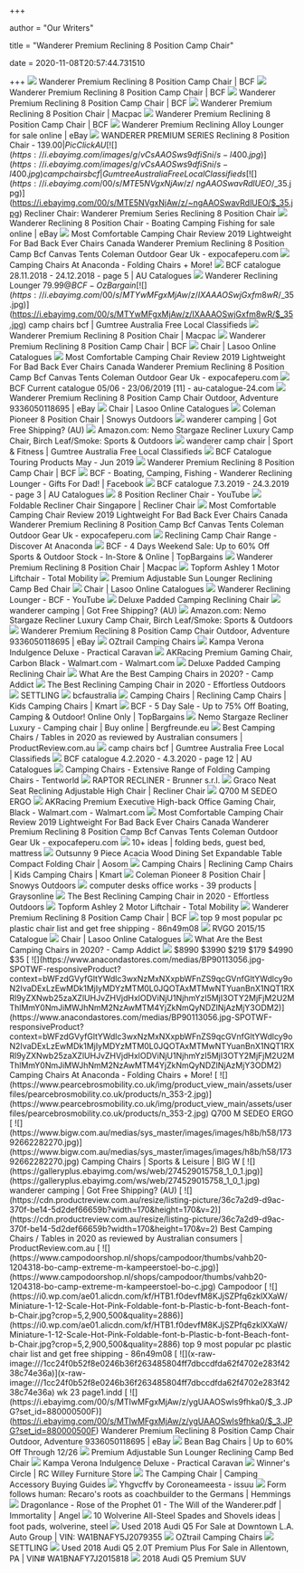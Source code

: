 +++
        
author = "Our Writers"
        
title = "Wanderer Premium Reclining 8 Position Camp Chair"
        
date = 2020-11-08T20:57:44.731510
        
+++
[ ![](https://www.bcf.com.au/dw/image/v2/BBRV_PRD/on/demandware.static/-/Sites-srg-internal-master-catalog/default/dw5e9372d7/images/520320/BCF_520320_hi-res.jpg?sw=1000&sh=1000&sm=fit&q=90)](https://www.bcf.com.au/dw/image/v2/BBRV_PRD/on/demandware.static/-/Sites-srg-internal-master-catalog/default/dw5e9372d7/images/520320/BCF_520320_hi-res.jpg?sw=1000&sh=1000&sm=fit&q=90) Wanderer Premium Reclining 8 Position Camp Chair | BCF
[ ![](https://www.bcf.com.au/dw/image/v2/BBRV_PRD/on/demandware.static/-/Sites-srg-internal-master-catalog/default/dwbf0e2166/images/520320/BCF_520320-03_hi-res.jpg?sw=558&sh=558&sm=fit&q=90)](https://www.bcf.com.au/dw/image/v2/BBRV_PRD/on/demandware.static/-/Sites-srg-internal-master-catalog/default/dwbf0e2166/images/520320/BCF_520320-03_hi-res.jpg?sw=558&sh=558&sm=fit&q=90) Wanderer Premium Reclining 8 Position Camp Chair | BCF
[ ![](https://www.bcf.com.au/dw/image/v2/BBRV_PRD/on/demandware.static/-/Sites-srg-internal-master-catalog/default/dw4828cd20/images/520320/BCF_520320-02_hi-res.jpg?sw=558&sh=558&sm=fit&q=90)](https://www.bcf.com.au/dw/image/v2/BBRV_PRD/on/demandware.static/-/Sites-srg-internal-master-catalog/default/dw4828cd20/images/520320/BCF_520320-02_hi-res.jpg?sw=558&sh=558&sm=fit&q=90) Wanderer Premium Reclining 8 Position Camp Chair | BCF
[ ![](https://www.macpac.com.au/dw/image/v2/BCFR_PRD/on/demandware.static/-/Sites-macpac-master-catalog/default/dw8929a175/images/116502-Master/116502-NON00-detail-01.jpg?sw=1060&sh=1590&sm=cut)](https://www.macpac.com.au/dw/image/v2/BCFR_PRD/on/demandware.static/-/Sites-macpac-master-catalog/default/dw8929a175/images/116502-Master/116502-NON00-detail-01.jpg?sw=1060&sh=1590&sm=cut) Wanderer Premium Reclining 8 Position Chair | Macpac
[ ![](https://www.bcf.com.au/dw/image/v2/BBRV_PRD/on/demandware.static/-/Sites-srg-internal-master-catalog/default/dw20e53011/images/520320/BCF_520320-04_hi-res.jpg?sw=1000&sh=1000&sm=fit&q=90)](https://www.bcf.com.au/dw/image/v2/BBRV_PRD/on/demandware.static/-/Sites-srg-internal-master-catalog/default/dw20e53011/images/520320/BCF_520320-04_hi-res.jpg?sw=1000&sh=1000&sm=fit&q=90) Wanderer Premium Reclining 8 Position Camp Chair | BCF
[ ![](https://i.ebayimg.com/images/g/aXAAAOSw4KdeeeBh/s-l1600.jpg)](https://i.ebayimg.com/images/g/aXAAAOSw4KdeeeBh/s-l1600.jpg) Wanderer Premium Reclining Alloy Lounger for sale online | eBay
[ ![](https://www.picclickimg.com/d/l400/pict/222945948385_/Wanderer-Premium-Series-Reclining-8-Position-Chair.jpg)](https://www.picclickimg.com/d/l400/pict/222945948385_/Wanderer-Premium-Series-Reclining-8-Position-Chair.jpg) WANDERER PREMIUM SERIES Reclining 8 Position Chair - $139.00 | PicClick AU
[ ![](https://i.ebayimg.com/images/g/vCsAAOSws9dfiSni/s-l400.jpg)](https://i.ebayimg.com/images/g/vCsAAOSws9dfiSni/s-l400.jpg) camp chairs bcf | Gumtree Australia Free Local Classifieds
[ ![](https://i.ebayimg.com/00/s/MTE5NVgxNjAw/z/~ngAAOSwavRdlUEO/$_35.jpg)](https://i.ebayimg.com/00/s/MTE5NVgxNjAw/z/~ngAAOSwavRdlUEO/$_35.jpg) Recliner Chair: Wanderer Premium Series Reclining 8 Position Chair
[ ![](https://i.ebayimg.com/images/g/GXQAAOSw9GhYZNKG/s-l640.jpg)](https://i.ebayimg.com/images/g/GXQAAOSw9GhYZNKG/s-l640.jpg) Wanderer Reclining 8 Position Chair - Boating Camping Fishing for sale  online | eBay
[ ![](https://www.expocafeperu.com/w/2020/04/most-comfortable-camping-chair-2019-uk-folding-for-bad-back-ever-chairs-australia-lightweight-canada-review-best-camp-2020-portable-nemo-stargaze-recliner.jpg)](https://www.expocafeperu.com/w/2020/04/most-comfortable-camping-chair-2019-uk-folding-for-bad-back-ever-chairs-australia-lightweight-canada-review-best-camp-2020-portable-nemo-stargaze-recliner.jpg) Most Comfortable Camping Chair Review 2019 Lightweight For Bad Back Ever  Chairs Canada Wanderer Premium Reclining 8 Position Camp Bcf Canvas Tents  Coleman Outdoor Gear Uk - expocafeperu.com
[ ![](https://www.anacondastores.com/medias/BP90028111.jpg-SPOTWF-responsiveProduct?context=bWFzdGVyfGltYWdlc3wxNDY1M3xpbWFnZS9qcGVnfGltYWdlcy9oYWYvaGViLzEwMDg4Njc2ODE4OTc0L0JQOTAwMjgxMTEuanBnX1NQT1RXRl9yZXNwb25zaXZlUHJvZHVjdHw3YzMyYTQ3YmIxNTA5MWFjNjc5Njk0ZjQxYjUwZjQ4YWNhNjE1ZWYyNDBkMDU3MWMyYmNlNTljYzkxYjM3OTVl)](https://www.anacondastores.com/medias/BP90028111.jpg-SPOTWF-responsiveProduct?context=bWFzdGVyfGltYWdlc3wxNDY1M3xpbWFnZS9qcGVnfGltYWdlcy9oYWYvaGViLzEwMDg4Njc2ODE4OTc0L0JQOTAwMjgxMTEuanBnX1NQT1RXRl9yZXNwb25zaXZlUHJvZHVjdHw3YzMyYTQ3YmIxNTA5MWFjNjc5Njk0ZjQxYjUwZjQ4YWNhNjE1ZWYyNDBkMDU3MWMyYmNlNTljYzkxYjM3OTVl) Camping Chairs At Anaconda - Folding Chairs + More!
[ ![](https://au-catalogues.com/public/gimg/4/4/7/8/0/3/447803-900-100000.jpg)](https://au-catalogues.com/public/gimg/4/4/7/8/0/3/447803-900-100000.jpg) BCF catalogue 28.11.2018 - 24.12.2018 - page 5 | AU Catalogues
[ ![](https://files.ozbargain.com.au/n/44/538144l.jpg?h=4d8f27f0)](https://files.ozbargain.com.au/n/44/538144l.jpg?h=4d8f27f0) Wanderer Reclining Lounger $79.99 @ BCF - OzBargain
[ ![](https://i.ebayimg.com/00/s/MTYwMFgxMjAw/z/IXAAAOSwjGxfm8wR/$_35.jpg)](https://i.ebayimg.com/00/s/MTYwMFgxMjAw/z/IXAAAOSwjGxfm8wR/$_35.jpg) camp chairs bcf | Gumtree Australia Free Local Classifieds
[ ![](https://www.macpac.com.au/dw/image/v2/BCFR_PRD/on/demandware.static/-/Sites-macpac-master-catalog/default/dweb557321/images/116502-Master/116502-NON00-detail-03.jpg?sw=1060&sh=1590&sm=cut)](https://www.macpac.com.au/dw/image/v2/BCFR_PRD/on/demandware.static/-/Sites-macpac-master-catalog/default/dweb557321/images/116502-Master/116502-NON00-detail-03.jpg?sw=1060&sh=1590&sm=cut) Wanderer Premium Reclining 8 Position Chair | Macpac
[ ![](https://photos-eu.bazaarvoice.com/photo/2/cGhvdG86YmNm/d361d339-7d34-5e0b-995b-2c20c827bf45)](https://photos-eu.bazaarvoice.com/photo/2/cGhvdG86YmNm/d361d339-7d34-5e0b-995b-2c20c827bf45) Wanderer Premium Reclining 8 Position Camp Chair | BCF
[ ![](https://d3i63g6yqk8ui8.cloudfront.net/imageicon/bcf/prod/j00586667/c_001/page_001/bcf_prod_j00586667_c_001_page_001_i520317_ODP.jpg)](https://d3i63g6yqk8ui8.cloudfront.net/imageicon/bcf/prod/j00586667/c_001/page_001/bcf_prod_j00586667_c_001_page_001_i520317_ODP.jpg) Chair | Lasoo Online Catalogues
[ ![](https://www.expocafeperu.com/w/2020/04/most-comfortable-folding-lawn-chair-outdoor-chairs-camp-gear-walking-sandal-camping-first-aid-kit-socks-portable-solar-panel-for-kayak-reclining-flip-flops-rei-712x583.jpg)](https://www.expocafeperu.com/w/2020/04/most-comfortable-folding-lawn-chair-outdoor-chairs-camp-gear-walking-sandal-camping-first-aid-kit-socks-portable-solar-panel-for-kayak-reclining-flip-flops-rei-712x583.jpg) Most Comfortable Camping Chair Review 2019 Lightweight For Bad Back Ever  Chairs Canada Wanderer Premium Reclining 8 Position Camp Bcf Canvas Tents  Coleman Outdoor Gear Uk - expocafeperu.com
[ ![](https://static.au-catalogue-24.com/image/item/bcf/1683/img011.jpg)](https://static.au-catalogue-24.com/image/item/bcf/1683/img011.jpg) BCF Current catalogue 05/06 - 23/06/2019 [11] - au-catalogue-24.com
[ ![](https://i.ebayimg.com/00/s/MTIwMFgxMjAw/z/C-0AAOSwDYNdvAnH/$_3.JPG?set_id=880000500F)](https://i.ebayimg.com/00/s/MTIwMFgxMjAw/z/C-0AAOSwDYNdvAnH/$_3.JPG?set_id=880000500F) Wanderer Premium Reclining 8 Position Camp Chair Outdoor, Adventure  9336050118695 | eBay
[ ![](https://d3i63g6yqk8ui8.cloudfront.net/imageicon/bcf/prod/j00586667/c_001/page_001/bcf_prod_j00586667_c_001_page_001_i520397_ODP.jpg)](https://d3i63g6yqk8ui8.cloudfront.net/imageicon/bcf/prod/j00586667/c_001/page_001/bcf_prod_j00586667_c_001_page_001_i520397_ODP.jpg) Chair | Lasoo Online Catalogues
[ ![](https://images.snowys.com.au/content/images/thumbs/0032408_pioneer-8-position-flat-fold-chair-charcoal_1100.jpeg)](https://images.snowys.com.au/content/images/thumbs/0032408_pioneer-8-position-flat-fold-chair-charcoal_1100.jpeg) Coleman Pioneer 8 Position Chair | Snowys Outdoors
[ ![](https://galleryplus.ebayimg.com/ws/web/274519013062_1_0_1.jpg)](https://galleryplus.ebayimg.com/ws/web/274519013062_1_0_1.jpg) wanderer camping | Got Free Shipping? (AU)
[ ![](https://images-na.ssl-images-amazon.com/images/I/71uIEHQfygL._AC_SL1500_.jpg)](https://images-na.ssl-images-amazon.com/images/I/71uIEHQfygL._AC_SL1500_.jpg) Amazon.com: Nemo Stargaze Recliner Luxury Camp Chair, Birch Leaf/Smoke:  Sports & Outdoors
[ ![](https://i.ebayimg.com/images/g/LOAAAOSwvi5fmg5y/s-l400.webp)](https://i.ebayimg.com/images/g/LOAAAOSwvi5fmg5y/s-l400.webp) wanderer camp chair | Sport & Fitness | Gumtree Australia Free Local  Classifieds
[ ![](https://www.catalogueau.com/wp-content/uploads/2019/05/BCF-Catalogue-Touring-Products-May-Jun-2019.jpg)](https://www.catalogueau.com/wp-content/uploads/2019/05/BCF-Catalogue-Touring-Products-May-Jun-2019.jpg) BCF Catalogue Touring Products May - Jun 2019
[ ![](https://www.bcf.com.au/dw/image/v2/BBRV_PRD/on/demandware.static/-/Sites-srg-internal-master-catalog/default/dw8e80cbcc/images/520320/BCF_520320-05_hi-res.jpg?sw=558&sh=558&sm=fit&q=90)](https://www.bcf.com.au/dw/image/v2/BBRV_PRD/on/demandware.static/-/Sites-srg-internal-master-catalog/default/dw8e80cbcc/images/520320/BCF_520320-05_hi-res.jpg?sw=558&sh=558&sm=fit&q=90) Wanderer Premium Reclining 8 Position Camp Chair | BCF
[ ![](https://lookaside.fbsbx.com/lookaside/crawler/media/?media_id=771875783609067&get_thumbnail=1)](https://lookaside.fbsbx.com/lookaside/crawler/media/?media_id=771875783609067&get_thumbnail=1) BCF - Boating, Camping, Fishing - Wanderer Reclining Lounger - Gifts For  Dad! | Facebook
[ ![](https://au-catalogues.com/public/gimg/4/7/1/3/8/9/471389-900-100000.jpg)](https://au-catalogues.com/public/gimg/4/7/1/3/8/9/471389-900-100000.jpg) BCF catalogue 7.3.2019 - 24.3.2019 - page 3 | AU Catalogues
[ ![](https://i.ytimg.com/vi/JZlSKN6iXLc/maxresdefault.jpg)](https://i.ytimg.com/vi/JZlSKN6iXLc/maxresdefault.jpg) 8 Position Recliner Chair - YouTube
[ ![](http://paraphrasegenerator.info/wp-content/uploads/2018/09/foldable-recliner-chairs-aluminium-reclining-folding-chair-with-footrest.jpg)](http://paraphrasegenerator.info/wp-content/uploads/2018/09/foldable-recliner-chairs-aluminium-reclining-folding-chair-with-footrest.jpg) Foldable Recliner Chair Singapore | Recliner Chair
[ ![](https://www.expocafeperu.com/w/2020/04/most-comfortable-camping-chair-uk-2019-chairs-canada-australia-ever-folding-review-for-bad-back-lightweight-battery-pack-gci-outdoor-roadtrip-rocker-bike-seat.jpg)](https://www.expocafeperu.com/w/2020/04/most-comfortable-camping-chair-uk-2019-chairs-canada-australia-ever-folding-review-for-bad-back-lightweight-battery-pack-gci-outdoor-roadtrip-rocker-bike-seat.jpg) Most Comfortable Camping Chair Review 2019 Lightweight For Bad Back Ever  Chairs Canada Wanderer Premium Reclining 8 Position Camp Bcf Canvas Tents  Coleman Outdoor Gear Uk - expocafeperu.com
[ ![](https://www.anacondastores.com/medias/BP90033017.jpg-SPOTWF-responsiveProduct?context=bWFzdGVyfGltYWdlc3wxMjExN3xpbWFnZS9qcGVnfGltYWdlcy9oMDkvaDhlLzEwMDg4NzE5NDE3Mzc0L0JQOTAwMzMwMTcuanBnX1NQT1RXRl9yZXNwb25zaXZlUHJvZHVjdHw3ZGU0NWZhNWExYzMyOWFkOTUzYjM2NjRkZmMyMDA4YTg4OTVlOTJlNTg5ZGYzOGRkNGRjMzZkMzNjY2UzODhh)](https://www.anacondastores.com/medias/BP90033017.jpg-SPOTWF-responsiveProduct?context=bWFzdGVyfGltYWdlc3wxMjExN3xpbWFnZS9qcGVnfGltYWdlcy9oMDkvaDhlLzEwMDg4NzE5NDE3Mzc0L0JQOTAwMzMwMTcuanBnX1NQT1RXRl9yZXNwb25zaXZlUHJvZHVjdHw3ZGU0NWZhNWExYzMyOWFkOTUzYjM2NjRkZmMyMDA4YTg4OTVlOTJlNTg5ZGYzOGRkNGRjMzZkMzNjY2UzODhh) Reclining Camp Chair Range - Discover At Anaconda
[ ![](https://d2hzvxamqgodh.cloudfront.net/sites/default/files/dealimage/bcfing-4-day-sale_lock_up.png)](https://d2hzvxamqgodh.cloudfront.net/sites/default/files/dealimage/bcfing-4-day-sale_lock_up.png) BCF - 4 Days Weekend Sale: Up to 60% Off Sports & Outdoor Stock - In-Store  & Online | TopBargains
[ ![](https://www.macpac.com.au/dw/image/v2/BCFR_PRD/on/demandware.static/-/Sites-macpac-master-catalog/default/dw0e8ba67b/images/116502-Master/116502-NON00-detail-02.jpg?sw=1060&sh=1590&sm=cut)](https://www.macpac.com.au/dw/image/v2/BCFR_PRD/on/demandware.static/-/Sites-macpac-master-catalog/default/dw0e8ba67b/images/116502-Master/116502-NON00-detail-02.jpg?sw=1060&sh=1590&sm=cut) Wanderer Premium Reclining 8 Position Chair | Macpac
[ ![](https://www.totalmobility.com.au/wp-content/uploads/Topform-Lift-Chair.jpg)](https://www.totalmobility.com.au/wp-content/uploads/Topform-Lift-Chair.jpg) Topform Ashley 1 Motor Liftchair - Total Mobility
[ ![](https://i.ytimg.com/vi/T-Lj1ARciB4/maxresdefault.jpg)](https://i.ytimg.com/vi/T-Lj1ARciB4/maxresdefault.jpg) Premium Adjustable Sun Lounger Reclining Camp Bed Chair
[ ![](https://d3i63g6yqk8ui8.cloudfront.net/imageicon/bcf/prod/j00586667/c_001/page_001/bcf_prod_j00586667_c_001_page_001_i520269_ODP.jpg)](https://d3i63g6yqk8ui8.cloudfront.net/imageicon/bcf/prod/j00586667/c_001/page_001/bcf_prod_j00586667_c_001_page_001_i520269_ODP.jpg) Chair | Lasoo Online Catalogues
[ ![](https://i.ytimg.com/vi/hpE6iltVdSw/hqdefault.jpg)](https://i.ytimg.com/vi/hpE6iltVdSw/hqdefault.jpg) Wanderer Reclining Lounger - BCF - YouTube
[ ![](https://www.camperlands.co.uk/images/D/crusader-lounger.JPG)](https://www.camperlands.co.uk/images/D/crusader-lounger.JPG) Deluxe Padded Camping Reclining Chair
[ ![](https://galleryplus.ebayimg.com/ws/web/174414305151_1_0_1.jpg)](https://galleryplus.ebayimg.com/ws/web/174414305151_1_0_1.jpg) wanderer camping | Got Free Shipping? (AU)
[ ![](https://images-na.ssl-images-amazon.com/images/I/817yjJoJU9L._AC_SL1500_.jpg)](https://images-na.ssl-images-amazon.com/images/I/817yjJoJU9L._AC_SL1500_.jpg) Amazon.com: Nemo Stargaze Recliner Luxury Camp Chair, Birch Leaf/Smoke:  Sports & Outdoors
[ ![](https://i.ebayimg.com/thumbs/images/g/x48AAOSwPkxfczN0/s-l200.jpg)](https://i.ebayimg.com/thumbs/images/g/x48AAOSwPkxfczN0/s-l200.jpg) Wanderer Premium Reclining 8 Position Camp Chair Outdoor, Adventure  9336050118695 | eBay
[ ![](https://cdn.shopify.com/s/files/1/0020/3495/8401/products/FCA_KAK8T_C_Kakadu_8_Position_840x840.JPG?v=1569219536)](https://cdn.shopify.com/s/files/1/0020/3495/8401/products/FCA_KAK8T_C_Kakadu_8_Position_840x840.JPG?v=1569219536) OZtrail Camping Chairs
[ ![](https://www.practicalcaravan.com/wp-content/uploads/2016/04/5947875.jpg)](https://www.practicalcaravan.com/wp-content/uploads/2016/04/5947875.jpg) Kampa Verona Indulgence Deluxe - Practical Caravan
[ ![](https://i5.walmartimages.com/asr/75f664bf-439f-4fb3-9905-d88e18f2dc26_1.ec4258f61e2e35ab2cd7b201fb636336.jpeg?odnWidth=2000&odnHeight=2000&odnBg=ffffff)](https://i5.walmartimages.com/asr/75f664bf-439f-4fb3-9905-d88e18f2dc26_1.ec4258f61e2e35ab2cd7b201fb636336.jpeg?odnWidth=2000&odnHeight=2000&odnBg=ffffff) AKRacing Premium Gaming Chair, Carbon Black - Walmart.com - Walmart.com
[ ![](https://www.camperlands.co.uk/images/P/download-01.jpg)](https://www.camperlands.co.uk/images/P/download-01.jpg) Deluxe Padded Camping Reclining Chair
[ ![](https://campaddict.com/wp-content/uploads/Strongback-high-backed-camp-chair-dgbg.jpg)](https://campaddict.com/wp-content/uploads/Strongback-high-backed-camp-chair-dgbg.jpg) What Are the Best Camping Chairs in 2020? - Camp Addict
[ ![](https://effortlessoutdoors.com/wp-content/uploads/2020/05/best-reclining-camping-chair.jpg)](https://effortlessoutdoors.com/wp-content/uploads/2020/05/best-reclining-camping-chair.jpg) The Best Reclining Camping Chair in 2020 - Effortless Outdoors
[ ![](x-raw-image:///d64d24d6b0a582265c365e70601ec39e3a76ca6f692d348c25ed369c5c19988b)](x-raw-image:///d64d24d6b0a582265c365e70601ec39e3a76ca6f692d348c25ed369c5c19988b) SETTLING
[ ![](https://i.ytimg.com/vi/m_PsXip2JvY/mqdefault.jpg)](https://i.ytimg.com/vi/m_PsXip2JvY/mqdefault.jpg) bcfaustralia
[ ![](https://www.kmart.com.au/wcsstore/Kmart/images/ncatalog/tf/4/42442974-1-tf.jpg)](https://www.kmart.com.au/wcsstore/Kmart/images/ncatalog/tf/4/42442974-1-tf.jpg) Camping Chairs | Reclining Camp Chairs | Kids Camping Chairs | Kmart
[ ![](https://d2hzvxamqgodh.cloudfront.net/sites/default/files/dealimage/day_0.png)](https://d2hzvxamqgodh.cloudfront.net/sites/default/files/dealimage/day_0.png) BCF - 5 Day Sale - Up to 75% Off Boating, Camping & Outdoor! Online Only |  TopBargains
[ ![](https://www.bfgcdn.com/1500_1500_90/580-0331/nemo-stargaze-recliner-luxury-camping-chair-detail-2.jpg)](https://www.bfgcdn.com/1500_1500_90/580-0331/nemo-stargaze-recliner-luxury-camping-chair-detail-2.jpg) Nemo Stargaze Recliner Luxury - Camping chair | Buy online | Bergfreunde.eu
[ ![](https://cdn.productreview.com.au/resize/listing-picture/f2e7a059-0c26-306a-95fd-d75ad27402d0?width=170&height=170&v=2)](https://cdn.productreview.com.au/resize/listing-picture/f2e7a059-0c26-306a-95fd-d75ad27402d0?width=170&height=170&v=2) Best Camping Chairs / Tables in 2020 as reviewed by Australian consumers |  ProductReview.com.au
[ ![](https://i.ebayimg.com/images/g/6SEAAOSw31JfnMja/s-l400.jpg)](https://i.ebayimg.com/images/g/6SEAAOSw31JfnMja/s-l400.jpg) camp chairs bcf | Gumtree Australia Free Local Classifieds
[ ![](https://au-catalogues.com/public/gimg/7/6/3/7/1/1/763711-900-100000.jpg)](https://au-catalogues.com/public/gimg/7/6/3/7/1/1/763711-900-100000.jpg) BCF catalogue 4.2.2020 - 4.3.2020 - page 12 | AU Catalogues
[ ![](https://www.tentworld.com.au/assets/thumb/9600027370.png?20200825090449)](https://www.tentworld.com.au/assets/thumb/9600027370.png?20200825090449) Camping Chairs - Extensive Range of Folding Camping Chairs - Tentworld
[ ![](http://www.brunner.it/15482-thickbox/raptor-recliner.jpg)](http://www.brunner.it/15482-thickbox/raptor-recliner.jpg) RAPTOR RECLINER - Brunner s.r.l.
[ ![](http://s7d2.scene7.com/is/image/Newellsync/35137)](http://s7d2.scene7.com/is/image/Newellsync/35137) Graco Neat Seat Reclining Adjustable High Chair | Recliner Chair
[ ![](https://www.pearcebrosmobility.co.uk/img/product_view_main/assets/userfiles/pearcebrosmobility.co.uk/products/n_353-1.jpg)](https://www.pearcebrosmobility.co.uk/img/product_view_main/assets/userfiles/pearcebrosmobility.co.uk/products/n_353-1.jpg) Q700 M SEDEO ERGO
[ ![](https://smedia.webcollage.net/rwvfp/wc/cp/1598710977728_dc26f842-059a-4632-9b36-ca7237b1b9ae/module/akracking/_cp/products/1511206744941/tab-09d4501f-0d83-4dd2-b364-7f15dda26cd9/7e2a60b8-aa5c-4d29-820a-94d29e8c2297.jpg.web.jpg)](https://smedia.webcollage.net/rwvfp/wc/cp/1598710977728_dc26f842-059a-4632-9b36-ca7237b1b9ae/module/akracking/_cp/products/1511206744941/tab-09d4501f-0d83-4dd2-b364-7f15dda26cd9/7e2a60b8-aa5c-4d29-820a-94d29e8c2297.jpg.web.jpg) AKRacing Premium Executive High-back Office Gaming Chair, Black -  Walmart.com - Walmart.com
[ ![](https://www.expocafeperu.com/w/2020/04/most-comfortable-camping-chair-padded-folding-chairs-computer-arm-patio-tent-lights-coleman-camp-heavy-duty-outdoor-portable-grill-car-tents-meal-plan-ozark-712x712.jpg)](https://www.expocafeperu.com/w/2020/04/most-comfortable-camping-chair-padded-folding-chairs-computer-arm-patio-tent-lights-coleman-camp-heavy-duty-outdoor-portable-grill-car-tents-meal-plan-ozark-712x712.jpg) Most Comfortable Camping Chair Review 2019 Lightweight For Bad Back Ever  Chairs Canada Wanderer Premium Reclining 8 Position Camp Bcf Canvas Tents  Coleman Outdoor Gear Uk - expocafeperu.com
[ ![](https://i.pinimg.com/236x/33/a4/36/33a436d288ab139d9bb404a456011a6e--folding-beds-camping-gear.jpg)](https://i.pinimg.com/236x/33/a4/36/33a436d288ab139d9bb404a456011a6e--folding-beds-camping-gear.jpg) 10+     ideas | folding beds, guest bed, mattress
[ ![](https://uss3.aosomcdn.com/aws_image/600x600/us/catalog/product/5/7/57e2fe8ba8761bb980df9f35a7f698e3.jpg)](https://uss3.aosomcdn.com/aws_image/600x600/us/catalog/product/5/7/57e2fe8ba8761bb980df9f35a7f698e3.jpg) Outsunny 9 Piece Acacia Wood Dining Set Expandable Table Compact Folding  Chair | Aosom
[ ![](https://www.kmart.com.au/wcsstore/Kmart/images/ncatalog/tf/6/42496656-1-tf.jpg)](https://www.kmart.com.au/wcsstore/Kmart/images/ncatalog/tf/6/42496656-1-tf.jpg) Camping Chairs | Reclining Camp Chairs | Kids Camping Chairs | Kmart
[ ![](https://images.snowys.com.au/content/images/thumbs/0025433.jpeg)](https://images.snowys.com.au/content/images/thumbs/0025433.jpeg) Coleman Pioneer 8 Position Chair | Snowys Outdoors
[ ![](https://res3.graysonline.com/handlers/imagehandler.ashx?t=sh&id=23505008&s=d&index=0&ts=637086349600000000)](https://res3.graysonline.com/handlers/imagehandler.ashx?t=sh&id=23505008&s=d&index=0&ts=637086349600000000) computer desks office works - 39 products | Graysonline
[ ![](https://ws-na.amazon-adsystem.com/widgets/q?_encoding=UTF8&ASIN=B07M9G6RN7&Format=_SL250_&ID=AsinImage&MarketPlace=US&ServiceVersion=20070822&WS=1&tag=effortlesso0e-20)](https://ws-na.amazon-adsystem.com/widgets/q?_encoding=UTF8&ASIN=B07M9G6RN7&Format=_SL250_&ID=AsinImage&MarketPlace=US&ServiceVersion=20070822&WS=1&tag=effortlesso0e-20) The Best Reclining Camping Chair in 2020 - Effortless Outdoors
[ ![](https://www.totalmobility.com.au/wp-content/uploads/2014/11/267-display.jpg)](https://www.totalmobility.com.au/wp-content/uploads/2014/11/267-display.jpg) Topform Ashley 2 Motor Liftchair - Total Mobility
[ ![](https://www.bcf.com.au/dw/image/v2/BBRV_PRD/on/demandware.static/-/Sites-srg-internal-master-catalog/default/dw19433302/images/520320/BCF_520320-06_hi-res.jpg?sw=1000&sh=1000&sm=fit&q=90)](https://www.bcf.com.au/dw/image/v2/BBRV_PRD/on/demandware.static/-/Sites-srg-internal-master-catalog/default/dw19433302/images/520320/BCF_520320-06_hi-res.jpg?sw=1000&sh=1000&sm=fit&q=90) Wanderer Premium Reclining 8 Position Camp Chair | BCF
[ ![](https://i0.wp.com/ae01.alicdn.com/kf/HTB1NvYKfAKWBuNjy1zjq6AOypXaw/Fashion-Miniature-1-12-Scale-Hot-Pink-Foldable-font-b-Plastic-b-font-Beach-font-b.jpg?crop=5,2,900,500&quality=2886)](https://i0.wp.com/ae01.alicdn.com/kf/HTB1NvYKfAKWBuNjy1zjq6AOypXaw/Fashion-Miniature-1-12-Scale-Hot-Pink-Foldable-font-b-Plastic-b-font-Beach-font-b.jpg?crop=5,2,900,500&quality=2886) top 9 most popular pc plastic chair list and get free shipping - 86n49m08
[ ![](x-raw-image:///2c97a0e7ed230d3d07b8fe8fca1c979e9774af60ccbe834a0c697b34ac736834)](x-raw-image:///2c97a0e7ed230d3d07b8fe8fca1c979e9774af60ccbe834a0c697b34ac736834) RVGO 2015/15 Catalogue
[ ![](https://d3i63g6yqk8ui8.cloudfront.net/imageicon/bcf/prod/j00586667/c_001/page_001/bcf_prod_j00586667_c_001_page_001_i520321_ODP.jpg)](https://d3i63g6yqk8ui8.cloudfront.net/imageicon/bcf/prod/j00586667/c_001/page_001/bcf_prod_j00586667_c_001_page_001_i520321_ODP.jpg) Chair | Lasoo Online Catalogues
[ ![](https://campaddict.com/wp-content/uploads/Helinox-Chair-One-small-camp-chair-dgbg-373x400.jpg)](https://campaddict.com/wp-content/uploads/Helinox-Chair-One-small-camp-chair-dgbg-373x400.jpg) What Are the Best Camping Chairs in 2020? - Camp Addict
[ ![](x-raw-image:///e58de4cb7d6dbb212b4ab3d9fe4c48f6b5f8dc435ff2c0b767fa0a42b92a60b8)](x-raw-image:///e58de4cb7d6dbb212b4ab3d9fe4c48f6b5f8dc435ff2c0b767fa0a42b92a60b8) $8990 $3990 $219 $179 $4990 $35
[ ![](https://www.anacondastores.com/medias/BP90113056.jpg-SPOTWF-responsiveProduct?context=bWFzdGVyfGltYWdlc3wxNzMxNXxpbWFnZS9qcGVnfGltYWdlcy9oN2IvaDExLzEwMDk1MjIyMDYzMTM0L0JQOTAxMTMwNTYuanBnX1NQT1RXRl9yZXNwb25zaXZlUHJvZHVjdHxlODViNjU1NjhmYzI5MjI3OTY2MjFjM2U2MThlMmY0NmJiMWJhNmM2NzAwMTM4YjZkNmQyNDZlNjAzMjY3ODM2)](https://www.anacondastores.com/medias/BP90113056.jpg-SPOTWF-responsiveProduct?context=bWFzdGVyfGltYWdlc3wxNzMxNXxpbWFnZS9qcGVnfGltYWdlcy9oN2IvaDExLzEwMDk1MjIyMDYzMTM0L0JQOTAxMTMwNTYuanBnX1NQT1RXRl9yZXNwb25zaXZlUHJvZHVjdHxlODViNjU1NjhmYzI5MjI3OTY2MjFjM2U2MThlMmY0NmJiMWJhNmM2NzAwMTM4YjZkNmQyNDZlNjAzMjY3ODM2) Camping Chairs At Anaconda - Folding Chairs + More!
[ ![](https://www.pearcebrosmobility.co.uk/img/product_view_main/assets/userfiles/pearcebrosmobility.co.uk/products/n_353-2.jpg)](https://www.pearcebrosmobility.co.uk/img/product_view_main/assets/userfiles/pearcebrosmobility.co.uk/products/n_353-2.jpg) Q700 M SEDEO ERGO
[ ![](https://www.bigw.com.au/medias/sys_master/images/images/h8b/h58/17392662282270.jpg)](https://www.bigw.com.au/medias/sys_master/images/images/h8b/h58/17392662282270.jpg) Camping Chairs | Sports & Leisure | BIG W
[ ![](https://galleryplus.ebayimg.com/ws/web/274529015758_1_0_1.jpg)](https://galleryplus.ebayimg.com/ws/web/274529015758_1_0_1.jpg) wanderer camping | Got Free Shipping? (AU)
[ ![](https://cdn.productreview.com.au/resize/listing-picture/36c7a2d9-d9ac-370f-be14-5d2def66659b?width=170&height=170&v=2)](https://cdn.productreview.com.au/resize/listing-picture/36c7a2d9-d9ac-370f-be14-5d2def66659b?width=170&height=170&v=2) Best Camping Chairs / Tables in 2020 as reviewed by Australian consumers |  ProductReview.com.au
[ ![](https://www.campodoorshop.nl/shops/campodoor/thumbs/vahb20-1204318-bo-camp-extreme-m-kampeerstoel-bo-c.jpg)](https://www.campodoorshop.nl/shops/campodoor/thumbs/vahb20-1204318-bo-camp-extreme-m-kampeerstoel-bo-c.jpg) Campodoor
[ ![](https://i0.wp.com/ae01.alicdn.com/kf/HTB1.f0devfM8KJjSZPfq6zklXXaW/Miniature-1-12-Scale-Hot-Pink-Foldable-font-b-Plastic-b-font-Beach-font-b-Chair.jpg?crop=5,2,900,500&quality=2886)](https://i0.wp.com/ae01.alicdn.com/kf/HTB1.f0devfM8KJjSZPfq6zklXXaW/Miniature-1-12-Scale-Hot-Pink-Foldable-font-b-Plastic-b-font-Beach-font-b-Chair.jpg?crop=5,2,900,500&quality=2886) top 9 most popular pc plastic chair list and get free shipping - 86n49m08
[ ![](x-raw-image:///1cc24f0b52f8e0246b36f263485804ff7dbccdfda62f4702e283f4238c74e36a)](x-raw-image:///1cc24f0b52f8e0246b36f263485804ff7dbccdfda62f4702e283f4238c74e36a) wk 23 page1.indd
[ ![](https://i.ebayimg.com/00/s/MTIwMFgxMjAw/z/ygUAAOSwIs9fhka0/$_3.JPG?set_id=880000500F)](https://i.ebayimg.com/00/s/MTIwMFgxMjAw/z/ygUAAOSwIs9fhka0/$_3.JPG?set_id=880000500F) Wanderer Premium Reclining 8 Position Camp Chair Outdoor, Adventure  9336050118695 | eBay
[ ![](https://secure.img1-fg.wfcdn.com/im/82263727/compr-r85/1287/128796251/default.jpg)](https://secure.img1-fg.wfcdn.com/im/82263727/compr-r85/1287/128796251/default.jpg) Bean Bag Chairs | Up to 60% Off Through 12/26
[ ![](http://www.outdoor-revolution.com/media/catalog/product/i/m/img_1988.jpg)](http://www.outdoor-revolution.com/media/catalog/product/i/m/img_1988.jpg) Premium Adjustable Sun Lounger Reclining Camp Bed Chair
[ ![](https://www.practicalcaravan.com/wp-content/uploads/2016/04/5946209-353x199.jpg)](https://www.practicalcaravan.com/wp-content/uploads/2016/04/5946209-353x199.jpg) Kampa Verona Indulgence Deluxe - Practical Caravan
[ ![](https://static.rcwilley.com/media/imageLink/sidekick1020_Giveaway.jpg?r=1)](https://static.rcwilley.com/media/imageLink/sidekick1020_Giveaway.jpg?r=1) Winner's Circle | RC Willey Furniture Store
[ ![](https://thecampingchair.com/wp-content/uploads/2019/04/AdobeStock_217216474.jpeg)](https://thecampingchair.com/wp-content/uploads/2019/04/AdobeStock_217216474.jpeg) The Camping Chair | Camping Accessory Buying Guides
[ ![](https://image.isu.pub/200630214129-693a188d1602baa381588dbb38581f2b/jpg/page_1.jpg)](https://image.isu.pub/200630214129-693a188d1602baa381588dbb38581f2b/jpg/page_1.jpg) Yhgvcffv by Coroneameesta - issuu
[ ![](https://img.hmn.com/900x0/stories/2018/04/Recaro_07.jpg)](https://img.hmn.com/900x0/stories/2018/04/Recaro_07.jpg) Form follows human: Recaro's roots as coachbuilder to the Germans | Hemmings
[ ![](https://imgv2-1-f.scribdassets.com/img/document/250817915/298x396/986c7677e5/1445788278?v=1)](https://imgv2-1-f.scribdassets.com/img/document/250817915/298x396/986c7677e5/1445788278?v=1) Dragonlance - Rose of the Prophet 01 - The Will of the Wanderer.pdf |  Immortality | Angel
[ ![](https://i.pinimg.com/236x/87/ee/cc/87eecc4ca09f7c04c3709d0ccf36b73f--camp-chairs-company-logo.jpg)](https://i.pinimg.com/236x/87/ee/cc/87eecc4ca09f7c04c3709d0ccf36b73f--camp-chairs-company-logo.jpg) 10 Wolverine All-Steel Spades and Shovels ideas | foot pads, wolverine,  steel
[ ![](https://pictures.dealer.com/a/audidowntownlaaoa/0731/36bfb90b76ba655945baa08d141bf46fx.jpg?impolicy=resize&w=414)](https://pictures.dealer.com/a/audidowntownlaaoa/0731/36bfb90b76ba655945baa08d141bf46fx.jpg?impolicy=resize&w=414) Used 2018 Audi Q5 For Sale at Downtown L.A. Auto Group | VIN:  WA1BNAFY5J2079355
[ ![](https://cdn.shopify.com/s/files/1/0020/3495/8401/products/FCC_PAC_B_Classic_Arm_Chair_Black_139e06af-6a77-416e-ae62-2b2b520b9ba7_840x840.jpg?v=1600253323)](https://cdn.shopify.com/s/files/1/0020/3495/8401/products/FCC_PAC_B_Classic_Arm_Chair_Black_139e06af-6a77-416e-ae62-2b2b520b9ba7_840x840.jpg?v=1600253323) OZtrail Camping Chairs
[ ![](x-raw-image:///5b0d3a5f62c245103b41bef93c25101a8ae94e361f1c78e393360262011f6f86)](x-raw-image:///5b0d3a5f62c245103b41bef93c25101a8ae94e361f1c78e393360262011f6f86) SETTLING
[ ![](https://pictures.dealer.com/a/audiallentownaoa/1821/f04101a55c86c204d3635425807635ffx.jpg)](https://pictures.dealer.com/a/audiallentownaoa/1821/f04101a55c86c204d3635425807635ffx.jpg) Used 2018 Audi Q5 2.0T Premium Plus For Sale in Allentown, PA | VIN#  WA1BNAFY7J2015818
[ ![](https://pictures.dealer.com/m/momentumaudiaoa/1740/291feab2f79c6def44c87dda45ac975fx.jpg?impolicy=resize&w=640)](https://pictures.dealer.com/m/momentumaudiaoa/1740/291feab2f79c6def44c87dda45ac975fx.jpg?impolicy=resize&w=640) 2018 Audi Q5 Premium SUV
